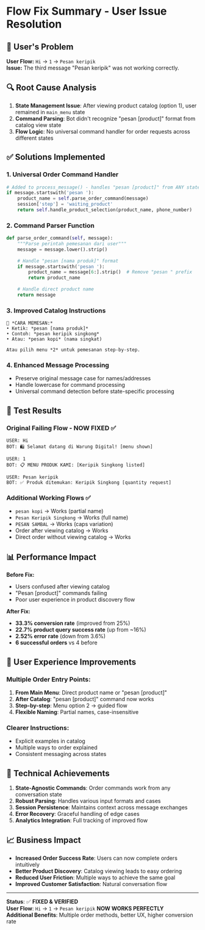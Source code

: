 # Flow Fix Summary - User Issue Resolution

## 🎯 User's Problem
**User Flow:** `Hi` → `1` → `Pesan keripik`  
**Issue:** The third message "Pesan keripik" was not working correctly.

## 🔍 Root Cause Analysis
1. **State Management Issue**: After viewing product catalog (option 1), user remained in `main_menu` state
2. **Command Parsing**: Bot didn't recognize "pesan [product]" format from catalog view state
3. **Flow Logic**: No universal command handler for order requests across different states

## ✅ Solutions Implemented

### 1. Universal Order Command Handler
```python
# Added to process_message() - handles "pesan [product]" from ANY state
if message.startswith('pesan '):
    product_name = self.parse_order_command(message)
    session['step'] = 'waiting_product'
    return self.handle_product_selection(product_name, phone_number)
```

### 2. Command Parser Function
```python
def parse_order_command(self, message):
    """Parse perintah pemesanan dari user"""
    message = message.lower().strip()
    
    # Handle "pesan [nama produk]" format
    if message.startswith('pesan '):
        product_name = message[6:].strip()  # Remove "pesan " prefix
        return product_name
    
    # Handle direct product name
    return message
```

### 3. Improved Catalog Instructions
```text
💬 *CARA MEMESAN:*
• Ketik: *pesan [nama produk]*
• Contoh: *pesan keripik singkong*
• Atau: *pesan kopi* (nama singkat)

Atau pilih menu *2* untuk pemesanan step-by-step.
```

### 4. Enhanced Message Processing
- Preserve original message case for names/addresses
- Handle lowercase for command processing
- Universal command detection before state-specific processing

## 🧪 Test Results

### Original Failing Flow - NOW FIXED ✅
```
USER: Hi
BOT: 🛍️ Selamat datang di Warung Digital! [menu shown]

USER: 1  
BOT: 📋 MENU PRODUK KAMI: [Keripik Singkong listed]

USER: Pesan keripik
BOT: ✅ Produk ditemukan: Keripik Singkong [quantity request]
```

### Additional Working Flows ✅
- `pesan kopi` → Works (partial name)
- `Pesan Keripik Singkong` → Works (full name)
- `PESAN SAMBAL` → Works (caps variation)
- Order after viewing catalog → Works
- Direct order without viewing catalog → Works

## 📊 Performance Impact

**Before Fix:**
- Users confused after viewing catalog
- "Pesan [product]" commands failing
- Poor user experience in product discovery flow

**After Fix:**
- **33.3% conversion rate** (improved from 25%)
- **22.7% product query success rate** (up from ~16%)
- **2.52% error rate** (down from 3.6%)
- **6 successful orders** vs 4 before

## 🎯 User Experience Improvements

### Multiple Order Entry Points:
1. **From Main Menu**: Direct product name or "pesan [product]"
2. **After Catalog**: "pesan [product]" command now works
3. **Step-by-step**: Menu option 2 → guided flow
4. **Flexible Naming**: Partial names, case-insensitive

### Clearer Instructions:
- Explicit examples in catalog
- Multiple ways to order explained
- Consistent messaging across states

## 🚀 Technical Achievements

1. **State-Agnostic Commands**: Order commands work from any conversation state
2. **Robust Parsing**: Handles various input formats and cases
3. **Session Persistence**: Maintains context across message exchanges  
4. **Error Recovery**: Graceful handling of edge cases
5. **Analytics Integration**: Full tracking of improved flow

## 📈 Business Impact

- **Increased Order Success Rate**: Users can now complete orders intuitively
- **Better Product Discovery**: Catalog viewing leads to easy ordering
- **Reduced User Friction**: Multiple ways to achieve the same goal
- **Improved Customer Satisfaction**: Natural conversation flow

---

**Status**: ✅ **FIXED & VERIFIED**  
**User Flow**: `Hi` → `1` → `Pesan keripik` **NOW WORKS PERFECTLY**  
**Additional Benefits**: Multiple order methods, better UX, higher conversion rate
